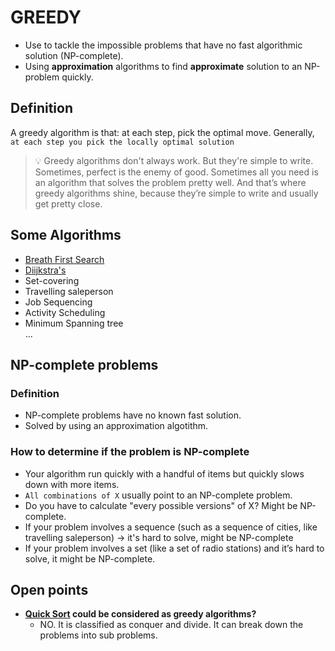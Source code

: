 # GREEDY

- Use to tackle the impossible problems that have no fast algorithmic solution (NP-complete).
- Using **approximation** algorithms to find **approximate** solution to an NP-problem quickly.

## Definition

A greedy algorithm is that: at each step, pick the optimal move. Generally, `at each step you pick the locally optimal solution`

> 💡 Greedy algorithms don't always work. But they're simple to write. Sometimes, perfect is the enemy of good. Sometimes all you need is an algorithm that solves the problem pretty well. And that’s where greedy algorithms shine, because they’re simple to write and usually get pretty close.

## Some Algorithms

- [Breath First Search](../graph/breadth-first-search/README.md)
- [Diijkstra's](../graph/dijkstra/README.md)
- Set-covering
- Travelling saleperson
- Job Sequencing
- Activity Scheduling
- Minimum Spanning tree  
  ...

## NP-complete problems

### Definition

- NP-complete problems have no known fast solution.
- Solved by using an approximation algotithm.

### How to determine if the problem is NP-complete

- Your algorithm run quickly with a handful of items but quickly slows down with more items.
- `All combinations of X` usually point to an NP-complete problem.
- Do you have to calculate "every possible versions" of X? Might be NP-complete.
- If your problem involves a sequence (such as a sequence of cities, like travelling saleperson) -> it's hard to solve, might be NP-complete
- If your problem involves a set (like a set of radio stations) and it’s hard to solve, it might be NP-complete.

## Open points

- **[Quick Sort](../sort/quick-sort/README.md) could be considered as greedy algorithms?**
  - NO. It is classified as conquer and divide. It can break down the problems into sub problems.
